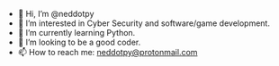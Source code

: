 - 👋 Hi, I’m @neddotpy
- 👀 I’m interested in Cyber Security and software/game development.
- 🌱 I’m currently learning Python.
- 💞️ I’m looking to be a good coder.
- 📫 How to reach me: neddotpy@protonmail.com

<!---
neddotpy/neddotpy is a ✨ special ✨ repository because its `README.md` (this file) appears on your GitHub profile.
You can click the Preview link to take a look at your changes.
--->
